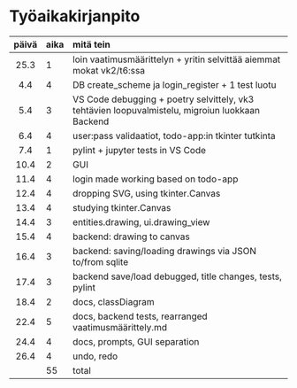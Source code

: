# Työaikakirjanpito

| päivä | aika | mitä tein  |
| :----:|:-----| :-----|
| 25.3  | 1  | loin vaatimusmäärittelyn + yritin selvittää aiemmat mokat vk2/t6:ssa|
| 4.4   | 4  | DB create_scheme ja login_register + 1 test luotu |
| 5.4   | 3  | VS Code debugging + poetry selvittely, vk3 tehtävien loopuvalmistelu, migroiun luokkaan Backend  |
| 6.4   | 4  | user:pass validaatiot, todo-app:in tkinter tutkinta |
| 7.4   | 1  | pylint + jupyter tests in VS Code |
| 10.4   | 2  | GUI |
| 11.4   | 4  | login made working based on todo-app |
| 12.4   | 4  | dropping SVG, using tkinter.Canvas |
| 13.4   | 4  | studying tkinter.Canvas |
| 14.4   | 3  | entities.drawing, ui.drawing_view |
| 15.4   | 4  | backend: drawing to canvas |
| 16.4   | 3  | backend: saving/loading drawings via JSON to/from sqlite |
| 17.4   | 3  | backend save/load debugged, title changes, tests, pylint |
| 18.4   | 2  | docs, classDiagram | %42
| 22.4   | 5  | docs, backend tests, rearranged vaatimusmäärittely.md | %47
| 24.4   | 4  | docs, prompts, GUI separation | %51
| 26.4   | 4  | undo, redo | %55
|        | 55 | total |